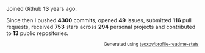 Joined Github **13** years ago.

Since then I pushed **4300** commits, opened **49** issues, submitted **116** pull requests, received **753** stars across **294** personal projects and contributed to **13** public repositories.

<p align="right"><sub>Generated using <a href="https://github.com/marketplace/actions/profile-readme-stats">teoxoy/profile-readme-stats</a></sub></p>
